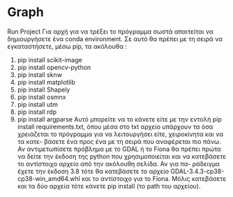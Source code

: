 # Graph

Run Project
Για αρχή για να τρέξει το πρόγραμμα σωστά απαιτείται να δημιουργήσετε ένα conda environment. Σε
αυτό θα πρέπει με τη σειρά να εγκαταστήσετε, μέσω pip, τα ακόλουθα :
1. pip install scikit-image
2. pip install opencv-python
3. pip install sknw
4. pip install matplotlib
5. pip install Shapely
6. pip install osmnx
7. pip install utm
8. pip install rdp
9. pip install argparse
Αυτό μπορείτε να το κάνετε είτε με την εντολή pip install requirements.txt, όπου μέσα στο txt
αρχείο υπάρχουν τα όσα χρειάζεται το πρόγραμμα για να λειτουργήσει είτε, χειροκίνητα και να τα κατε-
βάσετε ένα προς ένα με τη σειρά που αναφέρεται πιο πάνω.
Αν αντιμετωπίσετε πρόβλημα με το GDAL ή το Fiona θα πρέπει πρώτα να δείτε την έκδοση της python
που χρησιμοποιείται και να κατεβάσετε το αντίστοιχο αρχείο από την ακόλουθη σελίδα. Αν για πα-
ράδειγμα έχετε την έκδοση 3.8 τότε θα κατεβάσετε το αρχείο GDAL-3.4.3-cp38-cp38-win_amd64.whl
και το αντίστοιχο για το Fiona. Μόλις κατεβάσετε και τα δύο αρχεία τότε κάνετε pip install (το path
του αρχείου).
